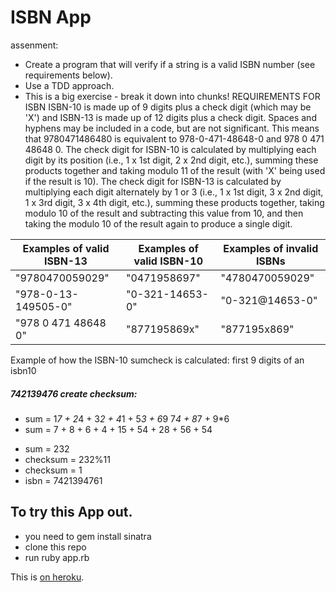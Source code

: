 # ISBN App 

assenment:
* Create a program that will verify if a string is a valid ISBN number (see requirements below).
* Use a TDD approach.
* This is a big exercise - break it down into chunks!
REQUIREMENTS FOR ISBN
ISBN-10 is made up of 9 digits plus a check digit (which
may be 'X') and ISBN-13 is made up of 12 digits plus a
check digit. Spaces and hyphens may be included in a code,
but are not significant. This means that 9780471486480 is
equivalent to 978-0-471-48648-0 and 978 0 471 48648 0.
The check digit for ISBN-10 is calculated by multiplying
each digit by its position (i.e., 1 x 1st digit, 2 x 2nd
digit, etc.), summing these products together and taking
modulo 11 of the result (with 'X' being used if the result is 10).
The check digit for ISBN-13 is calculated by multiplying
each digit alternately by 1 or 3 (i.e., 1 x 1st digit,
3 x 2nd digit, 1 x 3rd digit, 3 x 4th digit, etc.), summing
these products together, taking modulo 10 of the result
and subtracting this value from 10, and then taking the
modulo 10 of the result again to produce a single digit.

Examples of valid ISBN-13 | Examples of valid ISBN-10 | Examples of invalid ISBNs |
--- | --- | ---
"9780470059029" | "0471958697" | "4780470059029"
"978-0-13-149505-0" | "0-321-14653-0" | "0-321@14653-0"
"978 0 471 48648 0" | "877195869x" | "877195x869"


Example of how the ISBN-10 sumcheck is calculated:
first 9 digits of an isbn10 
##### 742139476 create checksum:
* sum = 1*7 + 2*4 + 3*2 + 4*1 + 5*3 + 6*9 7*4 + 8*7 + 9*6
* sum = 7 + 8 + 6 + 4 + 15 + 54 + 28 + 56 + 54
 - sum = 232
 - checksum = 232%11
 - checksum = 1
 - isbn = 7421394761
 


## To try this App out.
* you need to gem install sinatra
* clone this repo
* run ruby app.rb

This is [on heroku](https://isbn-checker88.herokuapp.com/).
